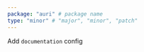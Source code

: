 ```yaml
---
package: "auri" # package name
type: "minor" # "major", "minor", "patch"
---
```


Add `documentation` config
